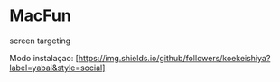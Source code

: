 # MacFun
screen targeting

Modo instalaçao: 
[https://img.shields.io/github/followers/koekeishiya?label=yabai&style=social]
